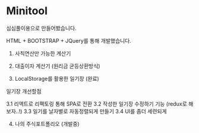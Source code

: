 # Minitool

심심풀이용으로 만들어봤습니다.

HTML + BOOTSTRAP + JQuery를 통해 개발했습니다.

1. 사칙연산만 가능한 계산기

2. 대출이자 계산기 (원리금 균등상환방식)

3. LocalStorage를 활용한 일기장 (완료)

<p>일기장 개선할점</p>
3.1 리액트로 리팩토링 통해 SPA로 전환
3.2 작성한 일기장 수정하기 기능 (redux로 해보자..!)
3.3 일기를 날자별로 자동정렬되게 만들기
3.4 UI를 좀더 세련되게

4. 나의 주식포트폴리오 (개발중)



